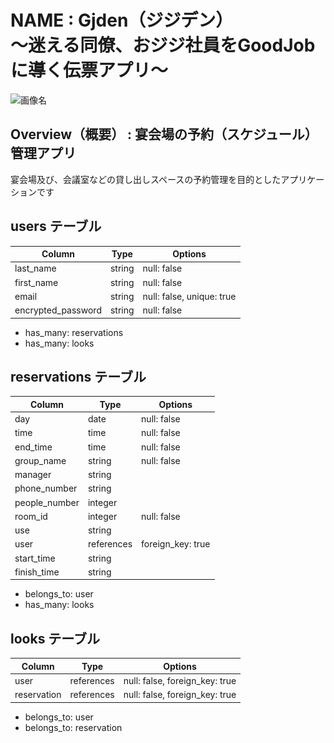 # NAME : Gjden（ジジデン）<br>〜迷える同僚、おジジ社員をGoodJobに導く伝票アプリ〜

![画像名](ロゴまーく.png)

## Overview（概要） : 宴会場の予約（スケジュール）管理アプリ

宴会場及び、会議室などの貸し出しスペースの予約管理を目的としたアプリケーションです


## users テーブル

| Column             | Type   | Options                   |
| ------------------ | ------ | ------------------------- |
| last_name          | string | null: false               |
| first_name         | string | null: false               |
| email              | string | null: false, unique: true |
| encrypted_password | string | null: false               |

- has_many: reservations
- has_many: looks

## reservations テーブル

| Column        | Type       | Options                        |
| ------------- | ---------- | ------------------------------ |
| day           | date       | null: false                    |
| time          | time       | null: false                    |
| end_time      | time       | null: false                    |
| group_name    | string     | null: false                    |
| manager       | string     |                                |
| phone_number  | string     |                                |
| people_number | integer    |                                |
| room_id       | integer    | null: false                    |
| use           | string     |                                |
| user          | references | foreign_key: true              |
| start_time    | string     |                                |
| finish_time   | string     |                                |

- belongs_to: user
- has_many: looks

## looks テーブル

| Column      | Type        | Options                        |
| ----------- | ----------- | ------------------------------ |
| user        | references  | null: false, foreign_key: true |
| reservation | references  | null: false, foreign_key: true |

- belongs_to: user
- belongs_to: reservation
